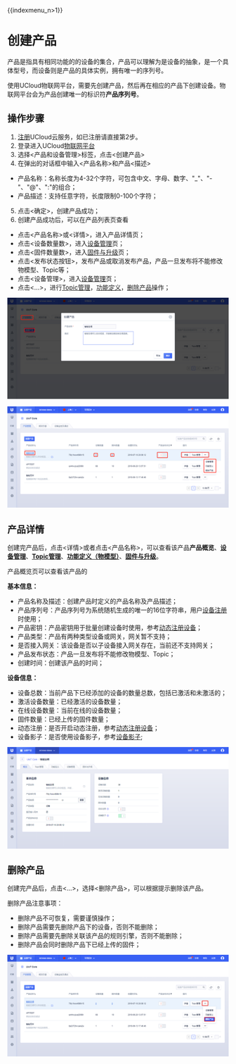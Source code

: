 {{indexmenu_n>1}}

# 创建产品
产品是指具有相同功能的的设备的集合，产品可以理解为是设备的抽象，是一个具体型号，而设备则是产品的具体实例，拥有唯一的序列号。

使用UCloud物联网平台，需要先创建产品，然后再在相应的产品下创建设备。物联网平台会为产品创建唯一的标识符**产品序列号**。



## 操作步骤

1. [注册](https://passport.ucloud.cn/#register)UCloud云服务，如已注册请直接第2步。
2. 登录进入UCloud[物联网平台](https://console.ucloud.cn/iot)
3. 选择<产品和设备管理>标签，点击<创建产品>
4. 在弹出的对话框中输入<产品名称>和产品<描述>

  - 产品名称：名称长度为4-32个字符，可包含中文、字母、数字、"_"、"-"、"@"、":"的组合；
  - 产品描述：支持任意字符，长度限制0-100个字符；
5. 点击<确定>，创建产品成功；
6. 创建产品成功后，可以在产品列表页查看

  - 点击<产品名称>或<详情>，进入产品详情页；
  - 点击<设备数量数>，进入[设备管理](create_devcies\#管理设备)页；
  - 点击<固件数量数>，进入[固件与升级](../ota/firmware_management)页；
  - 点击<发布状态按钮>，发布产品或取消发布产品，产品一旦发布将不能修改物模型、Topic等；
  - 点击<设备管理>，进入[设备管理](create_devcies\#管理设备)页；
  - 点击<...>，进行[Topic管理](topic)，[功能定义](../thingmode/thingmode_guide)，[删除产品](#删除产品)操作；



![添加产品](../../images/添加产品.png)

![产品列表](../../images/产品列表.png)



## 产品详情

创建完产品后，点击<详情>或者点击<产品名称>，可以查看该产品**产品概览**、**[设备管理](create_devcies\#管理设备)**、**[Topic管理](topic)**、**[功能定义（物模型）](../thingmode/thingmode_guide)**、**[固件与升级](../ota/firmware_management)**。


产品概览页可以查看该产品的  

**基本信息：**

- 产品名称及描述：创建产品时定义的产品名称及产品描述；
- 产品序列号：产品序列号为系统随机生成的唯一的16位字符串，用户[设备注册](../../device_develop_guide/authenticate_devices/what_is_authenticate_devices)时使用；
- 产品密钥：产品密钥用于批量创建设备时使用，参考[动态注册设备](../../device_develop_guide/authenticate_devices/unique-certificate-per-product_authentication)；
- 产品类型：产品有两种类型设备或网关，网关暂不支持；
- 是否接入网关：该设备是否以子设备接入网关存在，当前还不支持网关；
- 产品发布状态：产品一旦发布将不能修改物模型、Topic；
- 创建时间：创建该产品的时间；




**设备信息：**

- 设备总数：当前产品下已经添加的设备的数量总数，包括已激活和未激活的；
- 激活设备数量：已经激活的设备数量；
- 在线设备数量：当前在线的设备数量；
- 固件数量：已经上传的固件数量；
- 动态注册：是否开启动态注册，参考[动态注册设备](../../device_develop_guide/authenticate_devices/unique-certificate-per-product_authentication)；
- 设备影子：是否使用设备影子，参考[设备影子](../device_shadow/waht_is_deviceshadow);



![产品概览](../../images/产品概览.png)



## 删除产品

创建完产品后，点击\<...\>，选择<删除产品>，可以根据提示删除该产品。

删除产品注意事项：

- 删除产品不可恢复，需要谨慎操作；
- 删除产品需要先删除产品下的设备，否则不能删除；
- 删除产品需要先删除关联该产品的规则引擎，否则不能删除；
- 删除产品会同时删除产品下已经上传的固件；


![产品删除](../../images/产品删除.png)
